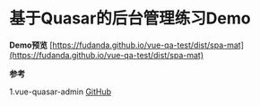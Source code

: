 # 基于Quasar的后台管理练习Demo

**Demo预览** [https://fudanda.github.io/vue-qa-test/dist/spa-mat](https://fudanda.github.io/vue-qa-test/dist/spa-mat)

**参考**

1.vue-quasar-admin  [GitHub](https://github.com/wjkang/vue-quasar-admin)
